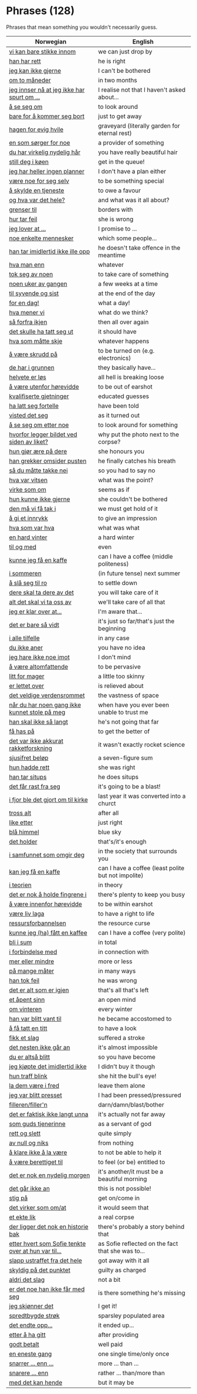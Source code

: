 # Phrases (128)

Phrases that mean something you wouldn't necessarily guess.

| Norwegian | English |
| --- | --- |
| [vi kan bare stikke innom](https://www.ordnett.no/search?language=no&phrase=vi%20kan%20bare%20stikke%20innom) | we can just drop by |
| [han har rett](https://www.ordnett.no/search?language=no&phrase=han%20har%20rett) | he is right |
| [jeg kan ikke gjerne](https://www.ordnett.no/search?language=no&phrase=jeg%20kan%20ikke%20gjerne) | I can't be bothered |
| [om to måneder](https://www.ordnett.no/search?language=no&phrase=om%20to%20måneder) | in two months |
| [jeg innser nå at jeg ikke har spurt om ...](https://www.ordnett.no/search?language=no&phrase=jeg%20innser%20nå%20at%20jeg%20ikke%20har%20spurt%20om%20...) | I realise not that I haven't asked about... |
| [å se seg om](https://www.ordnett.no/search?language=no&phrase=å%20se%20seg%20om) | to look around |
| [bare for å kommer seg bort](https://www.ordnett.no/search?language=no&phrase=bare%20for%20å%20kommer%20seg%20bort) | just to get away |
| [hagen for evig hvile](https://www.ordnett.no/search?language=no&phrase=hagen%20for%20evig%20hvile) | graveyard (literally garden for eternal rest) |
| [en som sørger for noe](https://www.ordnett.no/search?language=no&phrase=en%20som%20sørger%20for%20noe) | a provider of something |
| [du har virkelig nydelig hår](https://www.ordnett.no/search?language=no&phrase=du%20har%20virkelig%20nydelig%20hår) | you have really beautiful hair |
| [still deg i køen](https://www.ordnett.no/search?language=no&phrase=still%20deg%20i%20køen) | get in the queue! |
| [jeg har heller ingen planner](https://www.ordnett.no/search?language=no&phrase=jeg%20har%20heller%20ingen%20planner) | I don't have a plan either |
| [være noe for seg selv](https://www.ordnett.no/search?language=no&phrase=være%20noe%20for%20seg%20selv) | to be something special |
| [å skylde en tjeneste](https://www.ordnett.no/search?language=no&phrase=å%20skylde%20en%20tjeneste) | to owe a favour |
| [og hva var det hele?](https://www.ordnett.no/search?language=no&phrase=og%20hva%20var%20det%20hele?) | and what was it all about? |
| [grenser til](https://www.ordnett.no/search?language=no&phrase=grenser%20til) | borders with |
| [hur tar feil](https://www.ordnett.no/search?language=no&phrase=hur%20tar%20feil) | she is wrong |
| [jeg lover at ...](https://www.ordnett.no/search?language=no&phrase=jeg%20lover%20at%20...) | I promise to ... |
| [noe enkelte mennesker](https://www.ordnett.no/search?language=no&phrase=noe%20enkelte%20mennesker) | which some people... |
| [han tar imidlertid ikke ille opp](https://www.ordnett.no/search?language=no&phrase=han%20tar%20imidlertid%20ikke%20ille%20opp) | he doesn't take offence in the meantime |
| [hva man enn](https://www.ordnett.no/search?language=no&phrase=hva%20man%20enn) | whatever |
| [tok seg av noen](https://www.ordnett.no/search?language=no&phrase=tok%20seg%20av%20noen) | to take care of something |
| [noen uker av gangen](https://www.ordnett.no/search?language=no&phrase=noen%20uker%20av%20gangen) | a few weeks at a time |
| [til syvende og sist](https://www.ordnett.no/search?language=no&phrase=til%20syvende%20og%20sist) | at the end of the day |
| [for en dag!](https://www.ordnett.no/search?language=no&phrase=for%20en%20dag!) | what a day! |
| [hva mener vi](https://www.ordnett.no/search?language=no&phrase=hva%20mener%20vi) | what do we think? |
| [så forfra ikjen](https://www.ordnett.no/search?language=no&phrase=så%20forfra%20ikjen) | then all over again |
| [det skulle ha tatt seg ut](https://www.ordnett.no/search?language=no&phrase=det%20skulle%20ha%20tatt%20seg%20ut) | it should have |
| [hva som måtte skje](https://www.ordnett.no/search?language=no&phrase=hva%20som%20måtte%20skje) | whatever happens |
| [å være skrudd på](https://www.ordnett.no/search?language=no&phrase=å%20være%20skrudd%20på) | to be turned on (e.g. electronics) |
| [de har i grunnen](https://www.ordnett.no/search?language=no&phrase=de%20har%20i%20grunnen) | they basically have... |
| [helvete er løs](https://www.ordnett.no/search?language=no&phrase=helvete%20er%20løs) | all hell is breaking loose |
| [å være utenfor hørevidde](https://www.ordnett.no/search?language=no&phrase=å%20være%20utenfor%20hørevidde) | to be out of earshot |
| [kvalifiserte gjetninger](https://www.ordnett.no/search?language=no&phrase=kvalifiserte%20gjetninger) | educated guesses |
| [ha latt seg fortelle](https://www.ordnett.no/search?language=no&phrase=ha%20latt%20seg%20fortelle) | have been told |
| [visted det seg](https://www.ordnett.no/search?language=no&phrase=visted%20det%20seg) | as it turned out |
| [å se seg om etter noe](https://www.ordnett.no/search?language=no&phrase=å%20se%20seg%20om%20etter%20noe) | to look around for something |
| [hvorfor legger bildet ved siden av liket?](https://www.ordnett.no/search?language=no&phrase=hvorfor%20legger%20bildet%20ved%20siden%20av%20liket?) | why put the photo next to the corpse? |
| [hun gjør ære på dere](https://www.ordnett.no/search?language=no&phrase=hun%20gjør%20ære%20på%20dere) | she honours you |
| [han grekker omsider pusten](https://www.ordnett.no/search?language=no&phrase=han%20grekker%20omsider%20pusten) | he finally catches his breath |
| [så du måtte takke nei](https://www.ordnett.no/search?language=no&phrase=så%20du%20måtte%20takke%20nei) | so you had to say no |
| [hva var vitsen](https://www.ordnett.no/search?language=no&phrase=hva%20var%20vitsen) | what was the point? |
| [virke som om](https://www.ordnett.no/search?language=no&phrase=virke%20som%20om) | seems as if |
| [hun kunne ikke gjerne](https://www.ordnett.no/search?language=no&phrase=hun%20kunne%20ikke%20gjerne) | she couldn't be bothered |
| [den må vi få tak i](https://www.ordnett.no/search?language=no&phrase=den%20må%20vi%20få%20tak%20i) | we must get hold of it |
| [å gi et innrykk](https://www.ordnett.no/search?language=no&phrase=å%20gi%20et%20innrykk) | to give an impression |
| [hva som var hva](https://www.ordnett.no/search?language=no&phrase=hva%20som%20var%20hva) | what was what |
| [en hard vinter](https://www.ordnett.no/search?language=no&phrase=en%20hard%20vinter) | a hard winter |
| [til og med](https://www.ordnett.no/search?language=no&phrase=til%20og%20med) | even |
| [kunne jeg få en kaffe](https://www.ordnett.no/search?language=no&phrase=kunne%20jeg%20få%20en%20kaffe) | can I have a coffee (middle politeness) |
| [i sommeren](https://www.ordnett.no/search?language=no&phrase=i%20sommeren) | (in future tense) next summer |
| [å slå seg til ro](https://www.ordnett.no/search?language=no&phrase=å%20slå%20seg%20til%20ro) | to settle down |
| [dere skal ta dere av det](https://www.ordnett.no/search?language=no&phrase=dere%20skal%20ta%20dere%20av%20det) | you will take care of it |
| [alt det skal vi ta oss av](https://www.ordnett.no/search?language=no&phrase=alt%20det%20skal%20vi%20ta%20oss%20av) | we'll take care of all that |
| [jeg er klar over at...](https://www.ordnett.no/search?language=no&phrase=jeg%20er%20klar%20over%20at...) | I'm aware that... |
| [det er bare så vidt](https://www.ordnett.no/search?language=no&phrase=det%20er%20bare%20så%20vidt) | it's just so far/that's just the beginning |
| [i alle tilfelle](https://www.ordnett.no/search?language=no&phrase=i%20alle%20tilfelle) | in any case |
| [du ikke aner](https://www.ordnett.no/search?language=no&phrase=du%20ikke%20aner) | you have no idea |
| [jeg hare ikke noe imot](https://www.ordnett.no/search?language=no&phrase=jeg%20hare%20ikke%20noe%20imot) | I don't mind |
| [å være altomfattende](https://www.ordnett.no/search?language=no&phrase=å%20være%20altomfattende) | to be pervasive |
| [litt for mager](https://www.ordnett.no/search?language=no&phrase=litt%20for%20mager) | a little too skinny |
| [er lettet over](https://www.ordnett.no/search?language=no&phrase=er%20lettet%20over) | is relieved about |
| [det veldige verdensrommet](https://www.ordnett.no/search?language=no&phrase=det%20veldige%20verdensrommet) | the vastness of space |
| [når du har noen gang ikke kunnet stole på meg](https://www.ordnett.no/search?language=no&phrase=når%20du%20har%20noen%20gang%20ikke%20kunnet%20stole%20på%20meg) | when have you ever been unable to trust me |
| [han skal ikke så langt](https://www.ordnett.no/search?language=no&phrase=han%20skal%20ikke%20så%20langt) | he's not going that far |
| [få has på](https://www.ordnett.no/search?language=no&phrase=få%20has%20på) | to get the better of |
| [det var ikke akkurat rakketforskning](https://www.ordnett.no/search?language=no&phrase=det%20var%20ikke%20akkurat%20rakketforskning) | it wasn't exactly rocket science |
| [sjusifret beløp](https://www.ordnett.no/search?language=no&phrase=sjusifret%20beløp) | a seven-figure sum |
| [hun hadde rett](https://www.ordnett.no/search?language=no&phrase=hun%20hadde%20rett) | she was right |
| [han tar situps](https://www.ordnett.no/search?language=no&phrase=han%20tar%20situps) | he does situps |
| [det får rast fra seg](https://www.ordnett.no/search?language=no&phrase=det%20får%20rast%20fra%20seg) | it's going to be a blast! |
| [i fjor ble det gjort om til kirke](https://www.ordnett.no/search?language=no&phrase=i%20fjor%20ble%20det%20gjort%20om%20til%20kirke) | last year it was converted into a churct |
| [tross alt](https://www.ordnett.no/search?language=no&phrase=tross%20alt) | after all |
| [like etter](https://www.ordnett.no/search?language=no&phrase=like%20etter) | just right |
| [blå himmel](https://www.ordnett.no/search?language=no&phrase=blå%20himmel) | blue sky |
| [det holder](https://www.ordnett.no/search?language=no&phrase=det%20holder) | that's/it's enough |
| [i samfunnet som omgir deg](https://www.ordnett.no/search?language=no&phrase=i%20samfunnet%20som%20omgir%20deg) | in the society that surrounds you |
| [kan jeg få en kaffe](https://www.ordnett.no/search?language=no&phrase=kan%20jeg%20få%20en%20kaffe) | can I have a coffee (least polite but not impolite) |
| [i teorien](https://www.ordnett.no/search?language=no&phrase=i%20teorien) | in theory |
| [det er nok å holde fingrene i](https://www.ordnett.no/search?language=no&phrase=det%20er%20nok%20å%20holde%20fingrene%20i) | there's plenty to keep you busy |
| [å være innenfor hørevidde](https://www.ordnett.no/search?language=no&phrase=å%20være%20innenfor%20hørevidde) | to be within earshot |
| [være liv laga](https://www.ordnett.no/search?language=no&phrase=være%20liv%20laga) | to have a right to life |
| [ressursforbannelsen](https://www.ordnett.no/search?language=no&phrase=ressursforbannelsen) | the resource curse |
| [kunne jeg (ha) fått en kaffee](https://www.ordnett.no/search?language=no&phrase=kunne%20jeg%20(ha)%20fått%20en%20kaffee) | can I have a coffee (very polite) |
| [bli i sum](https://www.ordnett.no/search?language=no&phrase=bli%20i%20sum) | in total |
| [i forbindelse med](https://www.ordnett.no/search?language=no&phrase=i%20forbindelse%20med) | in connection with |
| [mer eller mindre](https://www.ordnett.no/search?language=no&phrase=mer%20eller%20mindre) | more or less |
| [på mange måter](https://www.ordnett.no/search?language=no&phrase=på%20mange%20måter) | in many ways |
| [han tok feil](https://www.ordnett.no/search?language=no&phrase=han%20tok%20feil) | he was wrong |
| [det er alt som er igjen](https://www.ordnett.no/search?language=no&phrase=det%20er%20alt%20som%20er%20igjen) | that's all that's left |
| [et åpent sinn](https://www.ordnett.no/search?language=no&phrase=et%20åpent%20sinn) | an open mind |
| [om vinteren](https://www.ordnett.no/search?language=no&phrase=om%20vinteren) | every winter |
| [han var blitt vant til](https://www.ordnett.no/search?language=no&phrase=han%20var%20blitt%20vant%20til) | he became accostomed to |
| [å få tatt en titt](https://www.ordnett.no/search?language=no&phrase=å%20få%20tatt%20en%20titt) | to have a look |
| [fikk et slag](https://www.ordnett.no/search?language=no&phrase=fikk%20et%20slag) | suffered a stroke |
| [det nesten ikke går an](https://www.ordnett.no/search?language=no&phrase=det%20nesten%20ikke%20går%20an) | it's almost impossible |
| [du er altså blitt](https://www.ordnett.no/search?language=no&phrase=du%20er%20altså%20blitt) | so you have become |
| [jeg kjøpte det imidlertid ikke](https://www.ordnett.no/search?language=no&phrase=jeg%20kjøpte%20det%20imidlertid%20ikke) | I didn't buy it though |
| [hun traff blink](https://www.ordnett.no/search?language=no&phrase=hun%20traff%20blink) | she hit the bull's eye! |
| [la dem være i fred](https://www.ordnett.no/search?language=no&phrase=la%20dem%20være%20i%20fred) | leave them alone |
| [jeg var blitt presset](https://www.ordnett.no/search?language=no&phrase=jeg%20var%20blitt%20presset) | I had been pressed/pressured |
| [filleren/filler'n](https://www.ordnett.no/search?language=no&phrase=filleren/filler'n) | darn/damn/blast/bother |
| [det er faktisk ikke langt unna](https://www.ordnett.no/search?language=no&phrase=det%20er%20faktisk%20ikke%20langt%20unna) | it's actually not far away |
| [som guds tjenerinne](https://www.ordnett.no/search?language=no&phrase=som%20guds%20tjenerinne) | as a servant of god |
| [rett og slett](https://www.ordnett.no/search?language=no&phrase=rett%20og%20slett) | quite simply |
| [av null og niks](https://www.ordnett.no/search?language=no&phrase=av%20null%20og%20niks) | from nothing |
| [å klare ikke å la være](https://www.ordnett.no/search?language=no&phrase=å%20klare%20ikke%20å%20la%20være) | to not be able to help it |
| [å være berettiget til](https://www.ordnett.no/search?language=no&phrase=å%20være%20berettiget%20til) | to feel (or be) entitled to |
| [det er nok en nydelig morgen](https://www.ordnett.no/search?language=no&phrase=det%20er%20nok%20en%20nydelig%20morgen) | it's another/it must be a beautiful morning |
| [det går ikke an](https://www.ordnett.no/search?language=no&phrase=det%20går%20ikke%20an) | this is not possible! |
| [stig på](https://www.ordnett.no/search?language=no&phrase=stig%20på) | get on/come in |
| [det virker som om/at](https://www.ordnett.no/search?language=no&phrase=det%20virker%20som%20om/at) | it would seem that |
| [et ekte lik](https://www.ordnett.no/search?language=no&phrase=et%20ekte%20lik) | a real corpse |
| [der ligger det nok en historie bak](https://www.ordnett.no/search?language=no&phrase=der%20ligger%20det%20nok%20en%20historie%20bak) | there's probably a story behind that |
| [etter hvert som Sofie tenkte over at hun var til...](https://www.ordnett.no/search?language=no&phrase=etter%20hvert%20som%20Sofie%20tenkte%20over%20at%20hun%20var%20til...) | as Sofie reflected on the fact that she was to... |
| [slapp ustraffet fra det hele](https://www.ordnett.no/search?language=no&phrase=slapp%20ustraffet%20fra%20det%20hele) | got away with it all |
| [skyldig på det punktet](https://www.ordnett.no/search?language=no&phrase=skyldig%20på%20det%20punktet) | guilty as charged |
| [aldri det slag](https://www.ordnett.no/search?language=no&phrase=aldri%20det%20slag) | not a bit |
| [er det noe han ikke får med seg](https://www.ordnett.no/search?language=no&phrase=er%20det%20noe%20han%20ikke%20får%20med%20seg) | is there something he's missing |
| [jeg skjønner det](https://www.ordnett.no/search?language=no&phrase=jeg%20skjønner%20det) | I get it! |
| [spredtbygde strøk](https://www.ordnett.no/search?language=no&phrase=spredtbygde%20strøk) | sparsley populated area |
| [det endte opp...](https://www.ordnett.no/search?language=no&phrase=det%20endte%20opp...) | it ended up... |
| [etter å ha gitt](https://www.ordnett.no/search?language=no&phrase=etter%20å%20ha%20gitt) | after providing |
| [godt betalt](https://www.ordnett.no/search?language=no&phrase=godt%20betalt) | well paid |
| [en eneste gang](https://www.ordnett.no/search?language=no&phrase=en%20eneste%20gang) | one single time/only once |
| [snarrer ... enn ...](https://www.ordnett.no/search?language=no&phrase=snarrer%20...%20enn%20...) | more ... than ... |
| [snarere ... enn](https://www.ordnett.no/search?language=no&phrase=snarere%20...%20enn) | rather ... than/more than |
| [med det kan hende](https://www.ordnett.no/search?language=no&phrase=med%20det%20kan%20hende) | but it may be |

